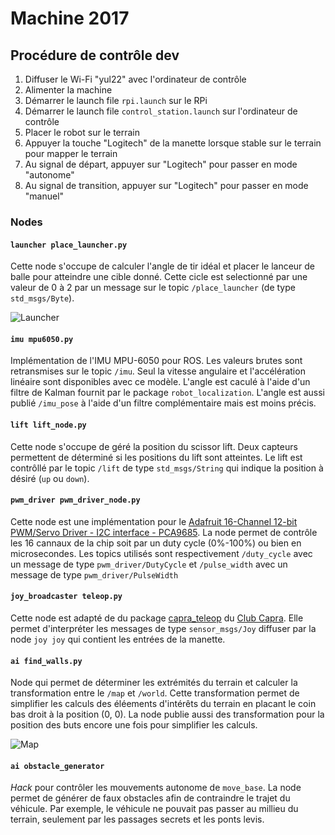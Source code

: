 # Machine 2017

## Procédure de contrôle dev
1. Diffuser le Wi-Fi "yul22" avec l'ordinateur de contrôle
2. Alimenter la machine
3. Démarrer le launch file `rpi.launch` sur le RPi
4. Démarrer le launch file `control_station.launch` sur l'ordinateur de contrôle
5. Placer le robot sur le terrain
6. Appuyer la touche "Logitech" de la manette lorsque stable sur le terrain pour mapper le terrain
7. Au signal de départ, appuyer sur "Logitech" pour passer en mode "autonome"
8. Au signal de transition, appuyer sur "Logitech" pour passer en mode "manuel"


### Nodes
#### `launcher place_launcher.py`
Cette node s'occupe de calculer l'angle de tir idéal et placer le lanceur de balle pour atteindre une cible donné. Cette cicle est selectionné par une valeur de 0 à 2 par un message sur le topic `/place_launcher` (de type `std_msgs/Byte`).

![Launcher](http://i.imgur.com/UH0FM1g.png)

#### `imu mpu6050.py`
Implémentation de l'IMU MPU-6050 pour ROS. Les valeurs brutes sont retransmises sur le topic `/imu`. Seul la vitesse angulaire et l'accélération linéaire sont disponibles avec ce modèle. L'angle est caculé à l'aide d'un filtre de Kalman fournit par le package `robot_localization`. L'angle est aussi publié `/imu_pose` à l'aide d'un filtre complémentaire mais est moins précis.

#### `lift lift_node.py`
Cette node s'occupe de géré la position du scissor lift. Deux capteurs permettent de déterminé si les positions du lift sont atteintes. Le lift est contrôllé par le topic `/lift` de type `std_msgs/String` qui indique la position à désiré (`up` ou `down`).

#### `pwm_driver pwm_driver_node.py`
Cette node est une implémentation pour le [Adafruit 16-Channel 12-bit PWM/Servo Driver - I2C interface - PCA9685](https://www.adafruit.com/product/815). La node permet de contrôle les 16 cannaux de la chip soit par un duty cycle (0%-100%) ou bien en microsecondes. Les topics utilisés sont respectivement `/duty_cycle` avec un message de type `pwm_driver/DutyCycle` et `/pulse_width` avec un message de type `pwm_driver/PulseWidth`

#### `joy_broadcaster teleop.py`
Cette node est adapté de du package [capra_teleop](https://github.com/clubcapra/Ibex/tree/master/src/capra_teleop) du [Club Capra](http://www.clubcapra.com/). Elle permet d'interpréter les messages de type `sensor_msgs/Joy` diffuser par la node `joy joy` qui contient les entrées de la manette.

#### `ai find_walls.py`
Node qui permet de déterminer les extrémités du terrain et calculer la transformation entre le `/map` et `/world`. Cette transformation permet de simplifier les calculs des éléements d'intérêts du terrain en placant le coin bas droit à la position (0, 0). La node publie aussi des transformation pour la position des buts encore une fois pour simplifier les calculs.

![Map](http://i.imgur.com/t5gM7D7.png)

#### `ai obstacle_generator`
*Hack* pour contrôler les mouvements autonome de `move_base`. La node permet de générer de faux obstacles afin de contraindre le trajet du véhicule. Par exemple, le véhicule ne pouvait pas passer au millieu du terrain, seulement par les passages secrets et les ponts levis.


